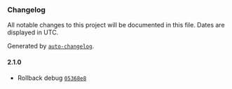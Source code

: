 ### Changelog

All notable changes to this project will be documented in this file. Dates are displayed in UTC.

Generated by [`auto-changelog`](https://github.com/CookPete/auto-changelog).

#### 2.1.0

- Rollback debug [`05368e8`](https://github.com/c3g/project_tracking_cli/commit/05368e88bf72bbbecf0e721e4d497c7620a11631)
